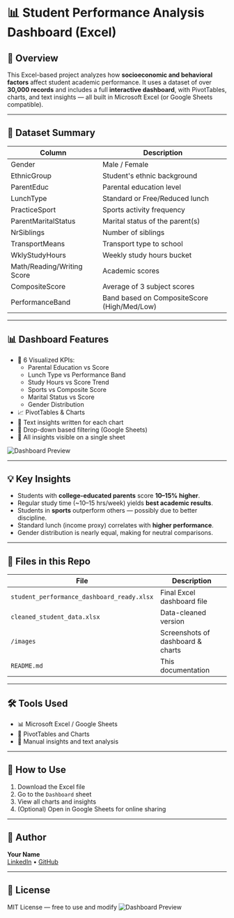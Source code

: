 # 📊 Student Performance Analysis Dashboard (Excel)

## 🎯 Overview

This Excel-based project analyzes how **socioeconomic and behavioral factors** affect student academic performance. It uses a dataset of over **30,000 records** and includes a full **interactive dashboard**, with PivotTables, charts, and text insights — all built in Microsoft Excel (or Google Sheets compatible).

---

## 📁 Dataset Summary

| Column               | Description |
|----------------------|-------------|
| Gender               | Male / Female |
| EthnicGroup          | Student's ethnic background |
| ParentEduc           | Parental education level |
| LunchType            | Standard or Free/Reduced lunch |
| PracticeSport        | Sports activity frequency |
| ParentMaritalStatus  | Marital status of the parent(s) |
| NrSiblings           | Number of siblings |
| TransportMeans       | Transport type to school |
| WklyStudyHours       | Weekly study hours bucket |
| Math/Reading/Writing Score | Academic scores |
| CompositeScore       | Average of 3 subject scores |
| PerformanceBand      | Band based on CompositeScore (High/Med/Low) |

---

## 📊 Dashboard Features

- 📌 6 Visualized KPIs:
  - Parental Education vs Score
  - Lunch Type vs Performance Band
  - Study Hours vs Score Trend
  - Sports vs Composite Score
  - Marital Status vs Score
  - Gender Distribution
- 📈 PivotTables & Charts
- 🧠 Text insights written for each chart
- 🔄 Drop-down based filtering (Google Sheets)
- 📎 All insights visible on a single sheet

![Dashboard Preview](images/dashboard_screenshot.png)

---

## 💡 Key Insights

- Students with **college-educated parents** score **10–15% higher**.
- Regular study time (~10–15 hrs/week) yields **best academic results**.
- Students in **sports** outperform others — possibly due to better discipline.
- Standard lunch (income proxy) correlates with **higher performance**.
- Gender distribution is nearly equal, making for neutral comparisons.

---

## 📂 Files in this Repo

| File | Description |
|------|-------------|
| `student_performance_dashboard_ready.xlsx` | Final Excel dashboard file |
| `cleaned_student_data.xlsx` | Data-cleaned version |
| `/images` | Screenshots of dashboard & charts |
| `README.md` | This documentation |

---

## 🛠 Tools Used

- 📊 Microsoft Excel / Google Sheets
- 📌 PivotTables and Charts
- 🧠 Manual insights and text analysis

---

## 🚀 How to Use

1. Download the Excel file
2. Go to the `Dashboard` sheet
3. View all charts and insights
4. (Optional) Open in Google Sheets for online sharing

---

## 👤 Author

**Your Name**  
[LinkedIn](https://linkedin.com/in/yourname) • [GitHub](https://github.com/yourhandle)

---

## 📝 License

MIT License — free to use and modify
![Dashboard Preview](images/dashboard_screenshot.png)
